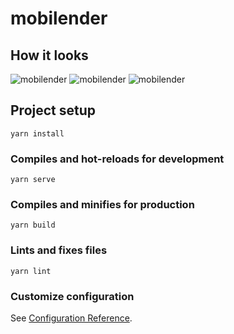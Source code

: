 # mobilender

## How it looks
<img src="https://i.imgur.com/wlLuGrr.png" alt="mobilender"/>

<img src="https://i.imgur.com/t6Z9pfL.png" alt="mobilender"/>

<img src="https://i.imgur.com/om1powM.png" alt="mobilender"/>

## Project setup
```
yarn install
```

### Compiles and hot-reloads for development
```
yarn serve
```

### Compiles and minifies for production
```
yarn build
```

### Lints and fixes files
```
yarn lint
```

### Customize configuration
See [Configuration Reference](https://cli.vuejs.org/config/).
